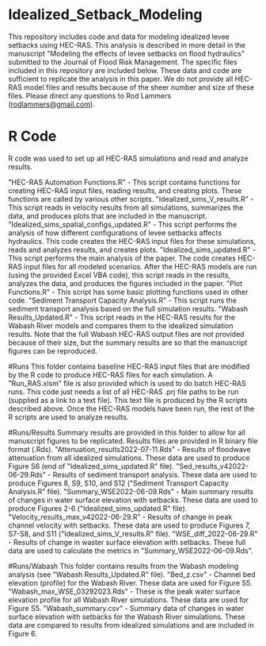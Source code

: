 # Idealized_Setback_Modeling
This repository includes code and data for modeling idealized levee setbacks using HEC-RAS. This analysis is described in more detail in the manuscript "Modeling the effects of levee setbacks on flood hydraulics" submitted to the Journal of Flood Risk Management. The specific files included in this repository are included below. These data and code are sufficient to replicate the analysis in this paper. We do not provide all HEC-RAS model files and results because of the sheer number and size of these files. Please direct any questions to Rod Lammers (rodlammers@gmail.com).

# R Code
R code was used to set up all HEC-RAS simulations and read and analyze results. 

"HEC-RAS Automation Functions.R" - This script contains functions for creating HEC-RAS input files, reading results, and creating plots. These functions are called by various other scripts.
"Idealized_sims_V_results.R" - This script reads in velocity results from all simulations, summarizes the data, and produces plots that are included in the manuscript.
"Idealized_sims_spatial_configs_updated.R" - This script performs the analysis of how different configurations of levee setbacks affects hydraulics. This code creates the HEC-RAS input files for these simulations, reads and analyzes results, and creates plots.
"Idealized_sims_updated.R" - This script performs the main analysis of the paper. The code creates HEC-RAS input files for all modeled scenarios. After the HEC-RAS models are run (using the provided Excel VBA code), this script reads in the results, analyzes the data, and produces the figures included in the paper.
"Plot Functions.R" - This script has some basic plotting functions used in other code.
"Sediment Transport Capacity Analysis.R" - This script runs the sediment transport analysis based on the full simulation results.
"Wabash Results_Updated.R" - This script reads in the HEC-RAS results for the Wabash River models and compares them to the idealized simulation results. Note that the full Wabash HEC-RAS output files are not provided because of their size, but the summary results are so that the manuscript figures can be reproduced.

#Runs
This folder contains baseline HEC-RAS input files that are modified by the R code to produce HEC-RAS files for each simulation. A "Run_RAS.xlsm" file is also provided which is used to do batch HEC-RAS runs. This code just needs a list of all HEC-RAS .prj file paths to be run (supplied as a link to a text file). This text file is produced by the R scripts described above. Once the HEC-RAS models have been run, the rest of the R scripts are used to analyze results.

#Runs/Results
Summary results are provided in this folder to allow for all manuscript figures to be replicated. Results files are provided in R binary file format (.Rds).
"Attenuation_results2022-07-11.Rds" - Results of floodwave attenuation from all idealized simulations. These data are used to produce Figure S6 (end of "Idealized_sims_updated.R" file).
"Sed_results_v42022-06-29.Rds" - Results of sediment transport analysis. These data are used to produce Figures 8, S9, S10, and S12 ("Sediment Transport Capacity Analysis.R" file).
"Summary_WSE2022-06-09.Rds" - Main summary results of changes in water surface elevation with setbacks. These data are used to produce Figures 2-6 ("Idealized_sims_updated.R" file).
"Velocity_results_max_v42022-06-29.R" - Results of change in peak channel velocity with setbacks. These data are used to produce Figures 7, S7-S8, and S11 ("Idealized_sims_V_results.R" file).
"WSE_diff_2022-06-29.R" - Results of change in waster surface elevation with setbacks. These full data are used to calculate the metrics in "Summary_WSE2022-06-09.Rds".

#Runs/Wabash
This folder contains results from the Wabash modeling analysis (see "Wabash Results_Updated.R" file).
"Bed_z.csv" - Channel bed elevation (profile) for the Wabash River. These data are used for Figure S5.
"Wabash_max_WSE_03292023.Rds" - These is the peak water surface elevation profile for all Wabash River simulations. These data are used for Figure S5.
"Wabash_summary.csv" - Summary data of changes in water surface elevation with setbacks for the Wabash River simulations. These data are compared to results from idealized simulations and are included in Figure 6.
